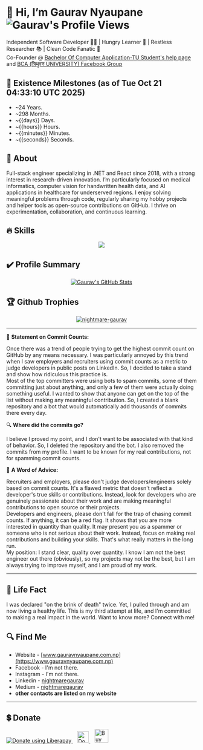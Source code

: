 # 👋 Hi, I’m Gaurav Nyaupane <img align="center" src="https://komarev.com/ghpvc/?username=nightmaregaurav&color=green" alt="Gaurav's Profile Views" />

Independent Software Developer 👨‍💻 | Hungry Learner 📖 | Restless Researcher 📚 | Clean Code Fanatic 🧹
<br/>
Co-Founder @ [Bachelor Of Computer Application-TU Student's help page](https://www.facebook.com/BachelorOfComputerApplicationTU) and [BCA (त्रिभुवन  UNIVERSITY) Facebook Group](https://www.facebook.com/groups/bcatunepal)
<br/>

## 🏃 Existence Milestones (as of Tue Oct 21 04:33:10 UTC 2025)
 - ~24 Years.
 - ~298 Months.
 - ~{{days}} Days.
 - ~{{hours}} Hours.
 - ~{{minutes}} Minutes.
 - ~{{seconds}} Seconds.

## 🤷 About
Full-stack engineer specializing in .NET and React since 2018, with a strong interest in research-driven innovation. I’m particularly focused on medical informatics, computer vision for handwritten health data, and AI applications in healthcare for underserved regions. I enjoy solving meaningful problems through code, regularly sharing my hobby projects and helper tools as open-source contributions on GitHub. I thrive on experimentation, collaboration, and continuous learning.

## 🔥 Skills
<p align="center">
  <a href="https://www.gauravnyaupane.com.np/skills">
    <img src="https://skillicons.dev/icons?i=androidstudio,atom,bash,bootstrap,c,cs,cpp,css,django,docker,dotnet,eclipse,flask,git,github,gitlab,heroku,idea,java,js,jenkins,jquery,linux,md,matlab,mongodb,mysql,nextjs,nginx,nodejs,php,postgres,postman,py,qt,react,redis,regex,sass,sqlite,selenium,ts,vim,visualstudio,vite,vscode,webpack" />
  </a>
</p>

## ✔️ Profile Summary
<p align="center">
 <a href="https://github.com/nightmaregaurav">
   <img align="center" src="https://github-readme-stats.vercel.app/api/top-langs/?username=nightmaregaurav&show_icons=true&langs_count=5&hide_border=false&theme=gruvbox" alt="Gaurav's GitHub Stats"/>
 </a>
</p>

## 🏆 Github Trophies
<p align="center">
 <a href="https://github.com/nightmaregaurav">
   <img align="center" src="https://github-profile-trophy.vercel.app/?username=nightmaregaurav&theme=matrix&no-frame=true&no-bg=true&margin-w=2" alt="nightmare-gaurav" />
 </a>
</p>

---

🧾 **Statement on Commit Counts:** 

Once there was a trend of people trying to get the highest commit count on GitHub by any means necessary. I was particularly annoyed by this trend when I saw employers and recruiters using commit counts as a metric to judge developers in public posts on LinkedIn. So, I decided to take a stand and show how ridiculous this practice is.
<br/>
Most of the top committers were using bots to spam commits, some of them committing just about anything, and only a few of them were actually doing something useful. I wanted to show that anyone can get on the top of the list without making any meaningful contribution. So, I created a blank repository and a bot that would automatically add thousands of commits there every day.


🔍 **Where did the commits go?** 

I believe I proved my point, and I don't want to be associated with that kind of behavior. So, I deleted the repository and the bot. I also removed the commits from my profile. I want to be known for my real contributions, not for spamming commit counts.


💭 **A Word of Advice:**

Recruiters and employers, please don't judge developers/engineers solely based on commit counts. It's a flawed metric that doesn't reflect a developer's true skills or contributions. Instead, look for developers who are genuinely passionate about their work and are making meaningful contributions to open source or their projects.
<br/>
Developers and engineers, please don't fall for the trap of chasing commit counts. If anything, it can be a red flag. It shows that you are more interested in quantity than quality. It may present you as a spammer or someone who is not serious about their work. Instead, focus on making real contributions and building your skills. That's what really matters in the long run.
<br/>
My position: I stand clear, quality over quantity. I know I am not the best engineer out there (obviously), so my projects may not be the best, but I am always trying to improve myself, and I am proud of my work.

---

## 🌱 Life Fact
I was declared "on the brink of death" twice. Yet, I pulled through and am now living a healthy life. This is my third attempt at life, and I'm committed to making a real impact in the world. Want to know more? Connect with me!

## 🔍 Find Me
- Website - [www.gauravnyaupane.com.np](https://www.gauravnyaupane.com.np)
- Facebook - I'm not there.
- Instagram - I'm not there.
- Linkedin - [nightmaregaurav](https://www.linkedin.com/in/nightmaregaurav)
- Medium - [nightmaregaurav](https://medium.com/@nightmaregaurav)
- <b>other contacts are listed on my website</b>

---

## 💲 Donate
<a href="https://liberapay.com/NightmareGaurav/donate" target='_blank'>
 <img alt="Donate using Liberapay" src="https://liberapay.com/assets/widgets/donate.svg">
</a>
&nbsp;&nbsp;
<a href="https://www.paypal.com/donate/?hosted_button_id=LG8Q32VA2VHT6" target='_blank'>
 <img src="https://www.paypalobjects.com/paypal-ui/logos/svg/paypal-color.svg" alt="Donate with PayPal" style="height: 30px" />
</a>
&nbsp;&nbsp;
<a href="https://ko-fi.com/R5R1YVG3T" target='_blank'>
 <img height='36' style='border:0px;height:36px;' src='https://storage.ko-fi.com/cdn/kofi3.png?v=3' border='0' alt='Buy Me a Coffee at ko-fi.com' />
</a>
<!---
nightmaregaurav/nightmaregaurav is a ✨ special ✨ repository because its `README.md` (this file) appears on your GitHub profile.
You can click the Preview link to take a look at your changes.
--->
